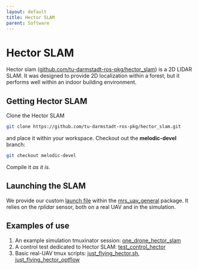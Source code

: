```yaml
---
layout: default
title: Hector SLAM
parent: Software
---
```


# Hector SLAM

Hector slam ([github.com/tu-darmstadt-ros-pkg/hector_slam](http://github.com/tu-darmstadt-ros-pkg/hector_slam)) is a 2D LIDAR SLAM.
It was designed to provide 2D localization within a forest, but it performs well within an indoor building environment.

## Getting Hector SLAM

Clone the Hector SLAM
```bash
git clone https://github.com/tu-darmstadt-ros-pkg/hector_slam.git
```
and place it within your workspace.
Checkout out the **melodic-devel** branch:
```bash
git checkout melodic-devel
```
Compile it *as it is*.

## Launching the SLAM

We provide our custom [launch file](https://github.com/ctu-mrs/mrs_uav_general/blob/master/launch/hector_slam.launch) within the [mrs_uav_general](https://github.com/ctu-mrs/mrs_uav_general) package.
It relies on the *rplidar* sensor, both on a real UAV and in the simulation.

## Examples of use

1. An example simulation tmuxinator session: [one_drone_hector_slam](https://github.com/ctu-mrs/simulation/tree/master/example_tmux_scripts/one_drone_hector_slam)
2. A control test dedicated to Hector SLAM: [test_control_hector](https://github.com/ctu-mrs/mrs_uav_testing/tree/master/tmux/test_control_hector)
3. Basic real-UAV tmux scripts: [just_flying_hector.sh](https://github.com/ctu-mrs/uav_core/blob/master/tmux_scripts/just_flying_hector.sh), [just_flying_hector_optflow](https://github.com/ctu-mrs/uav_core/tree/master/tmux_scripts/just_flying_hector_opflow)
